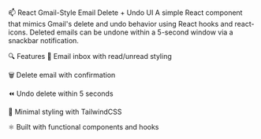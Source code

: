 📫 React Gmail-Style Email Delete + Undo UI
A simple React component that mimics Gmail's delete and undo behavior using React hooks and react-icons. Deleted emails can be undone within a 5-second window via a snackbar notification.

🔍 Features
📩 Email inbox with read/unread styling

🗑️ Delete email with confirmation

⏪ Undo delete within 5 seconds

🧼 Minimal styling with TailwindCSS

⚛️ Built with functional components and hooks